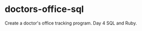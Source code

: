 doctors-office-sql
==================

Create a doctor's office tracking program. Day 4 SQL and Ruby.
